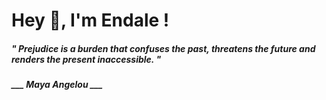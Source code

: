 <h1 title="head"> Hey 👋, I'm Endale !</h1>

**<h5><i>" Prejudice is a burden that confuses the past, threatens the future and renders the present inaccessible. "</i></h5>**

*<b>___ Maya Angelou ___</b>*
